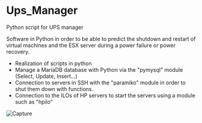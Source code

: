 # Ups_Manager
Python script for UPS manager

Software in Python in order to be able to predict the shutdown and restart of virtual machines and the ESX server during a power failure or power recovery.

- Realization of scripts in python
- Manage a MariaDB database with Python via the "pymysql" module (Select, Update, Insert...)
- Connection to servers in SSH with the "paramiko" module in order to shut them down with functions.
- Connection to the ILOs of HP servers to start the servers using a module such as "hpilo"

![Capture](https://user-images.githubusercontent.com/61329786/153707056-3d0a74ec-a313-405b-8996-8d1d3b368e6c.PNG)
